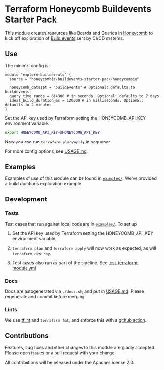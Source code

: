 Terraform Honeycomb Buildevents Starter Pack
============================================

This module creates resources like Boards and Queries in [Honeycomb](https://www.honeycomb.io) to kick off exploration
of [Build events](https://github.com/honeycombio/buildevents) sent by CI/CD systems.

## Use

The minimal config is:
```hcl
module "explore-buildevents" {
  source = "honeycombio/buildevents-starter-pack/honeycombio"

  honeycomb_dataset = "buildevents" # Optional: defaults to buildevents
  query_time_range = 604800 # in seconds. Optional: defaults to 7 days
  ideal_build_duration_ms = 120000 # in milliseconds. Optional: defaults to 2 minutes
}
```
Set the API key used by Terraform setting the HONEYCOMB_API_KEY environment variable.
```bash
export HONEYCOMB_API_KEY=$HONEYCOMB_API_KEY
```

Now you can run `terraform plan/apply` in sequence.

For more config options, see [USAGE.md](https://github.com/honeycombio/terraform-honeycombio-buildevents-starter-pack/blob/main/USAGE.md).

## Examples

Examples of use of this module can be found in [`examples/`](https://github.com/honeycombio/terraform-honeycombio-buildevents-starter-pack/tree/main/examples).  We've
provided a build durations exploration example.

## Development

### Tests
Test cases that run against local code are in [`examples/`](https://github.com/honeycombio/terraform-honeycombio-buildevents-starter-pack/tree/main/examples). To set up:

1. Set the API key used by Terraform setting the HONEYCOMB_API_KEY environment variable.

3. `terraform plan` and `terraform apply` will now work as expected, as will
   `terraform destroy`.

4. Test cases also run as part of the pipeline. See [test-terraform-module.yml](https://github.com/honeycombio/terraform-honeycombio-buildevents-starter-pack/blob/main/.github/workflows/test-terraform-module.yml)

### Docs
Docs are autogenerated via `./docs.sh`, and put in [USAGE.md](https://github.com/honeycombio/terraform-honeycombio-buildevents-starter-pack/blob/main/USAGE.md).  Please
regenerate and commit before merging.

### Lints
We use [tflint](https://github.com/terraform-linters/tflint) and `terraform
fmt`, and enforce this with a [github action](.github/workflows/tflint.yml).


## Contributions
Features, bug fixes and other changes to this module are gladly accepted. Please open issues or a pull request with your change.

All contributions will be released under the Apache License 2.0.
